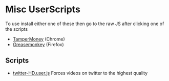 # Misc UserScripts
To use install either one of these then go to the raw JS after clicking one of the scripts
  * [TamperMoney](https://chrome.google.com/webstore/detail/tampermonkey/dhdgffkkebhmkfjojejmpbldmpobfkfo?hl=en) (Chrome)
  * [Greasemonkey](https://addons.mozilla.org/en-US/firefox/addon/greasemonkey/) (Firefox)


## Scripts
* [twitter-HD.user.js](https://github.com/stugmi/userScripts/raw/main/HD-twitter.user.js) Forces videos on twitter to the highest quality
